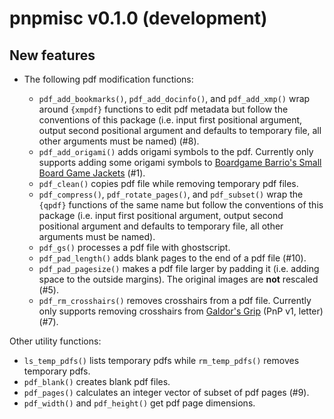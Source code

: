 pnpmisc v0.1.0 (development)
============================

New features
------------

* The following pdf modification functions:

  + `pdf_add_bookmarks()`, `pdf_add_docinfo()`, and `pdf_add_xmp()` wrap around
    `{xmpdf}` functions to edit pdf metadata but follow the conventions of this package
    (i.e. input first positional argument, output second positional argument and defaults to temporary file, all other arguments must be named) (#8).
  + `pdf_add_origami()` adds origami symbols to the pdf.
    Currently only supports adding some origami symbols to
    [Boardgame Barrio's Small Board Game Jackets](https://sites.google.com/view/boardgamebarrio/home) (#1).
  + `pdf_clean()` copies pdf file while removing temporary pdf files.
  + `pdf_compress()`, `pdf_rotate_pages()`, and `pdf_subset()` wrap the `{qpdf}` functions of the
    same name but follow the conventions of this package (i.e. input first positional argument, output second positional argument and defaults to temporary file, all other arguments must be named).
  + `pdf_gs()` processes a pdf file with ghostscript.
  + `pdf_pad_length()` adds blank pages to the end of a pdf file (#10).
  + `pdf_pad_pagesize()` makes a pdf file larger by padding it (i.e. adding space to the outside margins).
    The original images are **not** rescaled (#5).
  + `pdf_rm_crosshairs()` removes crosshairs from a pdf file.
    Currently only supports removing crosshairs from
    [Galdor's Grip](https://greggjewell.itch.io/galdors-grip) (PnP v1, letter) (#7).

Other utility functions:

  + `ls_temp_pdfs()` lists temporary pdfs while `rm_temp_pdfs()` removes temporary pdfs.
  + `pdf_blank()` creates blank pdf files.
  + `pdf_pages()` calculates an integer vector of subset of pdf pages (#9).
  + `pdf_width()` and `pdf_height()` get pdf page dimensions.

